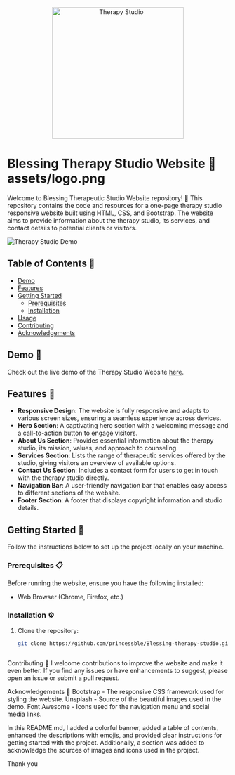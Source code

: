 <div align="center">
  <img src="./images/therapy-studio.jpg" alt="Therapy Studio" width="300px">
</div>

# Blessing Therapy Studio Website 🌿assets/logo.png



Welcome to Blessing Therapeutic Studio Website repository! 🌟 This repository contains the code and resources for a one-page therapy studio responsive website built using HTML, CSS, and Bootstrap. The website aims to provide information about the therapy studio, its services, and contact details to potential clients or visitors.

![Therapy Studio Demo](./images/demo.gif)

## Table of Contents 📑

- [Demo](#demo)
- [Features](#features)
- [Getting Started](#getting-started)
  - [Prerequisites](#prerequisites)
  - [Installation](#installation)
- [Usage](#usage)
- [Contributing](#contributing)
- [Acknowledgements](#acknowledgements)

## Demo 🎉

Check out the live demo of the Therapy Studio Website [here](https://princessble.github.io/Blessing-therapy-studio/).

## Features 🚀

- **Responsive Design**: The website is fully responsive and adapts to various screen sizes, ensuring a seamless experience across devices.
- **Hero Section**: A captivating hero section with a welcoming message and a call-to-action button to engage visitors.
- **About Us Section**: Provides essential information about the therapy studio, its mission, values, and approach to counseling.
- **Services Section**: Lists the range of therapeutic services offered by the studio, giving visitors an overview of available options.
- **Contact Us Section**: Includes a contact form for users to get in touch with the therapy studio directly.
- **Navigation Bar**: A user-friendly navigation bar that enables easy access to different sections of the website.
- **Footer Section**: A footer that displays copyright information and studio details.

## Getting Started 🚀

Follow the instructions below to set up the project locally on your machine.

### Prerequisites 📋

Before running the website, ensure you have the following installed:

- Web Browser (Chrome, Firefox, etc.)

### Installation ⚙️

1. Clone the repository:

   ```bash
   git clone https://github.com/princessble/Blessing-therapy-studio.git

   

Contributing 🤝
I welcome contributions to improve the website and make it even better. If you find any issues or have enhancements to suggest, please open an issue or submit a pull request.

Acknowledgements 💖
Bootstrap - The responsive CSS framework used for styling the website.
Unsplash - Source of the beautiful images used in the demo.
Font Awesome - Icons used for the navigation menu and social media links.

In this README.md, I added a colorful banner, added a table of contents, enhanced the descriptions with emojis, and provided clear instructions for getting started with the project. Additionally, a section was added to acknowledge the sources of images and icons used in the project.

Thank you
